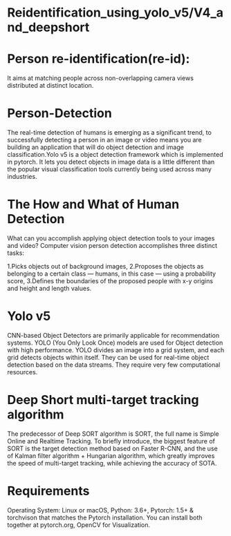 # Reidentification_using_yolo_v5/V4_and_deepshort

# Person re-identification(re-id):

It aims at matching people across non-overlapping camera views distributed at distinct location.

# Person-Detection

The real-time detection of humans is emerging as a significant trend, to successfully detecting a person in an image or video means you are building an application that will do object detection and image classification.Yolo v5 is a object detection framework which is implemented in pytorch. It lets you detect objects in image data is a little different than the popular visual classification tools currently being used across many industries.

# The How and What of Human Detection

What can you accomplish applying object detection tools to your images and video? Computer vision person detection accomplishes three distinct tasks:

1.Picks objects out of background images, 2.Proposes the objects as belonging to a certain class — humans, in this case — using a probability score, 3.Defines the boundaries of the proposed people with x-y origins and height and length values.

# Yolo v5

CNN-based Object Detectors are primarily applicable for recommendation systems. YOLO (You Only Look Once) models are used for Object detection with high performance. YOLO divides an image into a grid system, and each grid detects objects within itself. They can be used for real-time object detection based on the data streams. They require very few computational resources.

# Deep Short multi-target tracking algorithm

The predecessor of Deep SORT algorithm is SORT, the full name is Simple Online and Realtime Tracking. To briefly introduce, the biggest feature of SORT is the target detection method based on Faster R-CNN, and the use of Kalman filter algorithm + Hungarian algorithm, which greatly improves the speed of multi-target tracking, while achieving the accuracy of SOTA.

# Requirements

Operating System: Linux or macOS, Python: 3.6+, Pytorch: 1.5+ & torchvison that matches the Pytorch installation. You can install both together at pytorch.org, OpenCV for Visualization.
